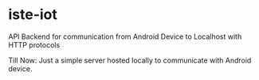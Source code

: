 # iste-iot
API Backend for communication from Android Device to Localhost with HTTP protocols

Till Now: Just a simple server hosted locally to communicate with Android device.
